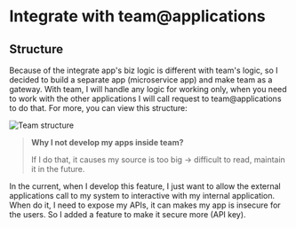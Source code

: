 # Integrate with team@applications

## Structure
Because of the integrate app's biz logic is different with team's logic, so I decided to build a separate app (microservice app) and make team as a gateway.
With team, I will handle any logic for working only, when you need to work with the other applications I will call request to team@applications to do that.
For more, you can view this structure:

![Team structure](https://hackmd.io/_uploads/r1MvCFBgT.png)

> **Why I not develop my apps inside team?**
>
> If I do that, it causes my source is too big -> difficult to read, maintain it in the future.

In the current, when I develop this feature, I just want to allow the external applications call to my system to interactive with my internal application.
When do it, I need to expose my APIs, it can makes my app is insecure for the users. So I added a feature to make it secure more (API key).
